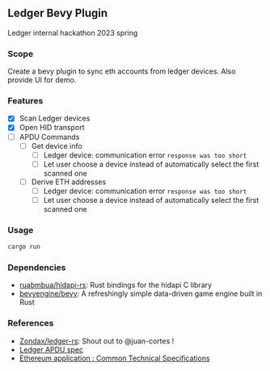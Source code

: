 ## Ledger Bevy Plugin

Ledger internal hackathon 2023 spring 

### Scope

Create a bevy plugin to sync eth accounts from ledger devices. Also provide UI for demo.

### Features

- [x] Scan Ledger devices
- [x] Open HID transport
- [ ] APDU Commands
  - [ ] Get device info
    - [ ] Ledger device: communication error `response was too short`
    - [ ] Let user choose a device instead of automatically select the first scanned one
  - [ ] Derive ETH addresses
    - [ ] Ledger device: communication error `response was too short`
    - [ ] Let user choose a device instead of automatically select the first scanned one

### Usage

```sh
cargo run
```

### Dependencies

- [ruabmbua/hidapi-rs](https://github.com/ruabmbua/hidapi-rs): Rust bindings for the hidapi C library
- [bevyengine/bevy](https://github.com/bevyengine/bevy): A refreshingly simple data-driven game engine built in Rust

### References

- [Zondax/ledger-rs](https://github.com/Zondax/ledger-rs): Shout out to @juan-cortes !
- [Ledger APDU spec](https://ledgerhq.atlassian.net/wiki/spaces/WALLETCO/pages/3753377984/An+attempt+at+APDU+specs#openApp-e0d80000xx)
- [Ethereum application : Common Technical Specifications](https://github.com/LedgerHQ/app-ethereum/blob/develop/doc/ethapp.adoc)
